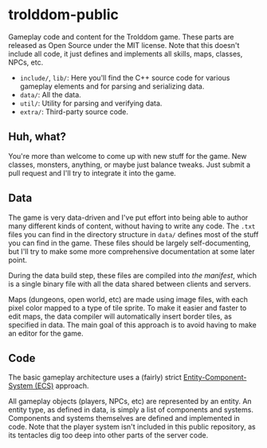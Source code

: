 # trolddom-public
Gameplay code and content for the Trolddom game. These parts are released as Open Source under the MIT license. Note that this doesn't include all code, it just defines and implements all skills, maps, classes, NPCs, etc.

* ```include/```, ```lib/```: Here you'll find the C++ source code for various gameplay elements and for parsing and serializing data.
* ```data/```: All the data.
* ```util/```: Utility for parsing and verifying data.
* ```extra/```: Third-party source code.

## Huh, what?
You're more than welcome to come up with new stuff for the game. New classes, monsters, anything, or maybe just balance tweaks. Just submit a pull request and I'll try to integrate it into the game. 

## Data
The game is very data-driven and I've put effort into being able to author many different kinds of content, without having to write any code. The ```.txt``` files you can find in the directory structure in ```data/``` defines most of the stuff you can find in the game. These files should be largely self-documenting, but I'll try to make some more comprehensive documentation at some later point.

During the data build step, these files are compiled into *the manifest*, which is a single binary file with all the data shared between clients and servers. 

Maps (dungeons, open world, etc) are made using image files, with each pixel color mapped to a type of tile sprite. To make it easier and faster to edit maps, the data compiler will automatically insert border tiles, as specified in data. The main goal of this approach is to avoid having to make an editor for the game.

## Code
The basic gameplay architecture uses a (fairly) strict [Entity-Component-System (ECS)](https://en.m.wikipedia.org/wiki/Entity_component_system) approach.

All gameplay objects (players, NPCs, etc) are represented by an entity. An entity type, as defined in data, is simply a list of components and systems. Components and systems themselves are defined and implemented in code. Note that the player system isn't included in this public repository, as its tentacles dig too deep into other parts of the server code.
